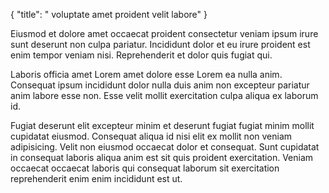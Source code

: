 {
  "title": " voluptate amet proident velit labore"
}

Eiusmod et dolore amet occaecat proident consectetur veniam ipsum irure sunt deserunt non culpa pariatur. Incididunt dolor et eu irure proident est enim tempor veniam nisi. Reprehenderit et dolor quis fugiat qui.

Laboris officia amet Lorem amet dolore esse Lorem ea nulla anim. Consequat ipsum incididunt dolor nulla duis anim non excepteur pariatur anim labore esse non. Esse velit mollit exercitation culpa aliqua ex laborum id.

Fugiat deserunt elit excepteur minim et deserunt fugiat fugiat minim mollit cupidatat eiusmod. Consequat aliqua id nisi elit ex mollit non veniam adipisicing. Velit non eiusmod occaecat dolor et consequat. Sunt cupidatat in consequat laboris aliqua anim est sit quis proident exercitation. Veniam occaecat occaecat laboris qui consequat laborum sit exercitation reprehenderit enim enim incididunt est ut.